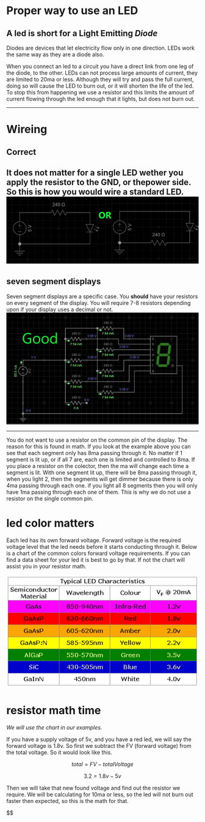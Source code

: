 # Proper way to use an LED

## A led is short for a Light Emitting ***Diode***

Diodes are devices that let electricity flow only in one direction. LEDs work the same way as they are a diode also.  

When you connect an led to a circuit you have a direct link from one leg of the diode, to the other.  LEDs can not process large amounts of current, they are limited to 20ma or less. Although they will try and pass the full current, doing so will cause the LED to burn out, or it will shorten the life of the led.  To stop this from happening we use a resistor and this limits the amount of current flowing through the led enough that it lights, but does not burn out.

---
# Wireing
## Correct

It does not matter for a single LED wether you apply the resistor to the GND, or thepower side.  So this is how you would wire a standard LED.
![correct LED wiring](images/ledFinal.png "Correct LED wireing")
---
## seven segment displays

Seven segment displays are a specific case. You **should** have your resistors on every segment of the display. You will require 7-8 resistors depending upon if your display uses a decimal or not.
![seven Segment Display](images/sevenSegment.png "correct wireing for a display")

---

You do not want to use a resistor on the common pin of the display. The reason for this is found in math. If you look at the example above you can see that each segment only has 8ma passing through it. No matter if 1 segment is lit up, or if all 7 are, each one is limited and controlled to 8ma. If you place a resistor on the colector, then the ma will change each time a segment is lit. With one segment lit up, there will be 8ma passing through it, when you light 2, then the segments will get dimmer because there is only 4ma passing through each one. if you light all 8 segments then you will only have 1ma passing through each one of them. This is why we do not use a resistor on the single common pin.

# led color matters

Each led has its own forward voltage. Forward voltage is the required voltage level that the led needs before it starts conducting through it. Below is a chart of the common colors forward voltage requirements. If you can find a data sheet for your led it is best to go by that. If not the chart will assist you in your resistor math.


![led Chart](images/forwardVoltage.png "led color chart")

# resistor math time

_We will use the chart in our examples._

If you have a supply voltage of 5v, and you have a red led, we will say the forward voltage is 1.8v. So first we subtract the FV \(forward voltage\) from the total voltage. So it would look like this.

$$ total = FV-totalVoltage $$


$$ 3.2 = 1.8v - 5v $$

Then we will take that new found voltage and find out the resistor we require. We will be calculating for 10ma or less, so the led will not burn out faster then expected, so this is the math for that.

$$ 
